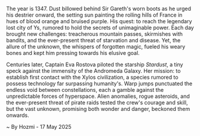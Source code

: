 
The year is 1347.  Dust billowed behind Sir Gareth's worn boots as he urged his destrier onward, the setting sun painting the rolling hills of France in hues of blood orange and bruised purple.  His quest: to reach the legendary lost city of Ys, rumored to hold the secrets of unimaginable power.  Each day brought new challenges: treacherous mountain passes, skirmishes with bandits, and the ever-present threat of starvation and disease. Yet, the allure of the unknown, the whispers of forgotten magic, fueled his weary bones and kept him pressing towards his elusive goal.


Centuries later, Captain Eva Rostova piloted the starship *Stardust*, a tiny speck against the immensity of the Andromeda Galaxy.  Her mission: to establish first contact with the Xylos civilization, a species rumored to possess technology far surpassing humanity's.  Warp jumps punctuated the endless void between constellations, each a gamble against the unpredictable forces of hyperspace.  Alien anomalies, rogue asteroids, and the ever-present threat of pirate raids tested the crew's courage and skill, but the vast unknown, promising both wonder and danger, beckoned them onwards.

~ By Hozmi - 17 May 2025
